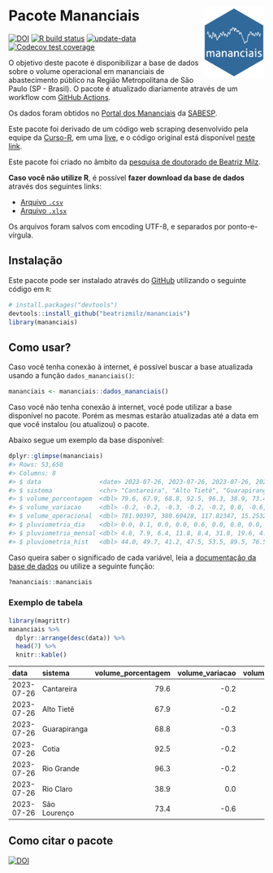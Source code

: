 
<!-- README.md is generated from README.Rmd. Please edit that file -->

# Pacote Mananciais <img src="man/figures/hexlogo.png" align="right" width = "120px"/>

<!-- badges: start -->

[![DOI](https://zenodo.org/badge/DOI/10.5281/zenodo.4733056.svg)](https://doi.org/10.5281/zenodo.4733056)
[![R build
status](https://github.com/beatrizmilz/mananciais/workflows/R-CMD-check/badge.svg)](https://github.com/beatrizmilz/mananciais/actions)
[![update-data](https://github.com/beatrizmilz/mananciais/actions/workflows/2-update_data.yaml/badge.svg)](https://github.com/beatrizmilz/mananciais/actions/workflows/2-update_data.yaml)
[![Codecov test
coverage](https://codecov.io/gh/beatrizmilz/mananciais/branch/master/graph/badge.svg)](https://codecov.io/gh/beatrizmilz/mananciais?branch=master)
<!-- badges: end -->

O objetivo deste pacote é disponibilizar a base de dados sobre o volume
operacional em mananciais de abastecimento público na Região
Metropolitana de São Paulo (SP - Brasil). O pacote é atualizado
diariamente através de um workflow com [GitHub
Actions](https://github.com/beatrizmilz/mananciais/actions).

Os dados foram obtidos no [Portal dos
Mananciais](http://mananciais.sabesp.com.br/Situacao) da
[SABESP](http://site.sabesp.com.br/site/Default.aspx).

Este pacote foi derivado de um código web scraping desenvolvido pela
equipe da [Curso-R](https://www.curso-r.com/), em uma
[live](https://youtu.be/jvZIxrMmOcQ), e o código original está
disponível [neste
link](https://github.com/curso-r/lives/blob/master/drafts/20200730_scraper_sabesp.R).

Este pacote foi criado no âmbito da [pesquisa de doutorado de Beatriz
Milz](https://beatrizmilz.github.io/tese/).

**Caso você não utilize R**, é possível **fazer download da base de
dados** através dos seguintes links:

- [Arquivo
  `.csv`](https://github.com/beatrizmilz/mananciais/raw/master/inst/extdata/mananciais.csv)
- [Arquivo
  `.xlsx`](https://github.com/beatrizmilz/mananciais/blob/master/inst/extdata/mananciais.xlsx?raw=true)

Os arquivos foram salvos com encoding UTF-8, e separados por
ponto-e-vírgula.

## Instalação

Este pacote pode ser instalado através do [GitHub](https://github.com/)
utilizando o seguinte código em `R`:

``` r
# install.packages("devtools")
devtools::install_github("beatrizmilz/mananciais")
library(mananciais)
```

## Como usar?

Caso você tenha conexão à internet, é possível buscar a base atualizada
usando a função `dados_mananciais()`:

``` r
mananciais <- mananciais::dados_mananciais() 
```

Caso você não tenha conexão à internet, você pode utilizar a base
disponível no pacote. Porém as mesmas estarão atualizadas até a data em
que você instalou (ou atualizou) o pacote.

Abaixo segue um exemplo da base disponível:

``` r
dplyr::glimpse(mananciais)
#> Rows: 53,650
#> Columns: 8
#> $ data                <date> 2023-07-26, 2023-07-26, 2023-07-26, 2023-07-26, 2…
#> $ sistema             <chr> "Cantareira", "Alto Tietê", "Guarapiranga", "Cotia…
#> $ volume_porcentagem  <dbl> 79.6, 67.9, 68.8, 92.5, 96.3, 38.9, 73.4, 79.8, 68…
#> $ volume_variacao     <dbl> -0.2, -0.2, -0.3, -0.2, -0.2, 0.0, -0.6, -0.2, -0.…
#> $ volume_operacional  <dbl> 781.90397, 380.69428, 117.82347, 15.25328, 108.032…
#> $ pluviometria_dia    <dbl> 0.0, 0.1, 0.0, 0.0, 0.6, 0.0, 0.0, 0.0, 0.0, 0.2, …
#> $ pluviometria_mensal <dbl> 4.8, 7.9, 6.4, 11.8, 8.4, 31.8, 19.6, 4.8, 7.8, 6.…
#> $ pluviometria_hist   <dbl> 44.0, 49.7, 41.2, 47.5, 53.5, 89.5, 76.5, 44.0, 49…
```

Caso queira saber o significado de cada variável, leia a [documentação
da base de
dados](https://beatrizmilz.github.io/mananciais/reference/mananciais.html)
ou utilize a seguinte função:

``` r
?mananciais::mananciais
```

### Exemplo de tabela

``` r
library(magrittr)
mananciais %>% 
  dplyr::arrange(desc(data)) %>% 
  head(7) %>%
  knitr::kable()
```

| data       | sistema      | volume_porcentagem | volume_variacao | volume_operacional | pluviometria_dia | pluviometria_mensal | pluviometria_hist |
|:-----------|:-------------|-------------------:|----------------:|-------------------:|-----------------:|--------------------:|------------------:|
| 2023-07-26 | Cantareira   |               79.6 |            -0.2 |          781.90397 |              0.0 |                 4.8 |              44.0 |
| 2023-07-26 | Alto Tietê   |               67.9 |            -0.2 |          380.69428 |              0.1 |                 7.9 |              49.7 |
| 2023-07-26 | Guarapiranga |               68.8 |            -0.3 |          117.82347 |              0.0 |                 6.4 |              41.2 |
| 2023-07-26 | Cotia        |               92.5 |            -0.2 |           15.25328 |              0.0 |                11.8 |              47.5 |
| 2023-07-26 | Rio Grande   |               96.3 |            -0.2 |          108.03289 |              0.6 |                 8.4 |              53.5 |
| 2023-07-26 | Rio Claro    |               38.9 |             0.0 |            5.31579 |              0.0 |                31.8 |              89.5 |
| 2023-07-26 | São Lourenço |               73.4 |            -0.6 |           65.15056 |              0.0 |                19.6 |              76.5 |

## Como citar o pacote

[![DOI](https://zenodo.org/badge/DOI/10.5281/zenodo.4733056.svg)](https://doi.org/10.5281/zenodo.4733056)
